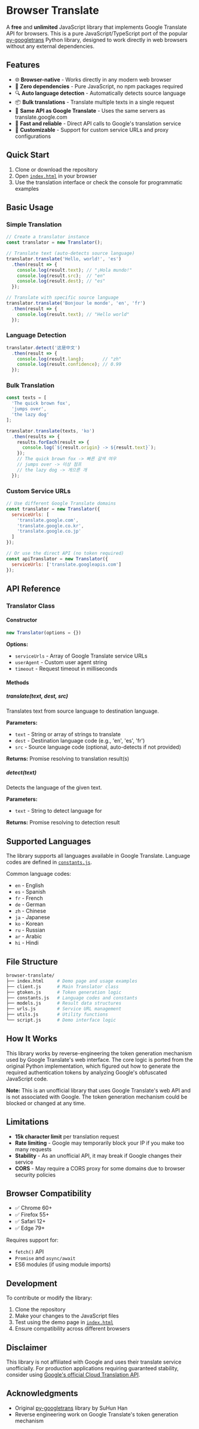 # Browser Translate

A **free** and **unlimited** JavaScript library that implements Google Translate API for browsers. This is a pure JavaScript/TypeScript port of the popular [py-googletrans](https://github.com/ssut/py-googletrans) Python library, designed to work directly in web browsers without any external dependencies.

## Features

- 🌐 **Browser-native** - Works directly in any modern web browser
- 🚀 **Zero dependencies** - Pure JavaScript, no npm packages required
- 🔍 **Auto language detection** - Automatically detects source language
- 📦 **Bulk translations** - Translate multiple texts in a single request
- 🎯 **Same API as Google Translate** - Uses the same servers as translate.google.com
- 💨 **Fast and reliable** - Direct API calls to Google's translation service
- 🔧 **Customizable** - Support for custom service URLs and proxy configurations

## Quick Start

1. Clone or download the repository
2. Open [`index.html`](browser-translate/index.html) in your browser
3. Use the translation interface or check the console for programmatic examples

## Basic Usage

### Simple Translation

```javascript
// Create a translator instance
const translator = new Translator();

// Translate text (auto-detects source language)
translator.translate('Hello, world!', 'es')
  .then(result => {
    console.log(result.text); // "¡Hola mundo!"
    console.log(result.src);  // "en"
    console.log(result.dest); // "es"
  });

// Translate with specific source language
translator.translate('Bonjour le monde', 'en', 'fr')
  .then(result => {
    console.log(result.text); // "Hello world"
  });
```

### Language Detection

```javascript
translator.detect('这是中文')
  .then(result => {
    console.log(result.lang);       // "zh"
    console.log(result.confidence); // 0.99
  });
```

### Bulk Translation

```javascript
const texts = [
  'The quick brown fox',
  'jumps over',
  'the lazy dog'
];

translator.translate(texts, 'ko')
  .then(results => {
    results.forEach(result => {
      console.log(`${result.origin} -> ${result.text}`);
    });
    // The quick brown fox -> 빠른 갈색 여우
    // jumps over -> 이상 점프
    // the lazy dog -> 게으른 개
  });
```

### Custom Service URLs

```javascript
// Use different Google Translate domains
const translator = new Translator({
  serviceUrls: [
    'translate.google.com',
    'translate.google.co.kr',
    'translate.google.co.jp'
  ]
});

// Or use the direct API (no token required)
const apiTranslator = new Translator({
  serviceUrls: ['translate.googleapis.com']
});
```

## API Reference

### Translator Class

#### Constructor

```javascript
new Translator(options = {})
```

**Options:**

- `serviceUrls` - Array of Google Translate service URLs
- `userAgent` - Custom user agent string
- `timeout` - Request timeout in milliseconds

#### Methods

##### translate(text, dest, src)

Translates text from source language to destination language.

**Parameters:**

- `text` - String or array of strings to translate
- `dest` - Destination language code (e.g., 'en', 'es', 'fr')
- `src` - Source language code (optional, auto-detects if not provided)

**Returns:** Promise resolving to translation result(s)

##### detect(text)

Detects the language of the given text.

**Parameters:**

- `text` - String to detect language for

**Returns:** Promise resolving to detection result

## Supported Languages

The library supports all languages available in Google Translate. Language codes are defined in [`constants.js`](browser-translate/constants.js).

Common language codes:

- `en` - English
- `es` - Spanish
- `fr` - French
- `de` - German
- `zh` - Chinese
- `ja` - Japanese
- `ko` - Korean
- `ru` - Russian
- `ar` - Arabic
- `hi` - Hindi

## File Structure

```sh
browser-translate/
├── index.html     # Demo page and usage examples
├── client.js      # Main Translator class
├── gtoken.js      # Token generation logic
├── constants.js   # Language codes and constants
├── models.js      # Result data structures
├── urls.js        # Service URL management
├── utils.js       # Utility functions
└── script.js      # Demo interface logic
```

## How It Works

This library works by reverse-engineering the token generation mechanism used by Google Translate's web interface. The core logic is ported from the original Python implementation, which figured out how to generate the required authentication tokens by analyzing Google's obfuscated JavaScript code.

**Note:** This is an unofficial library that uses Google Translate's web API and is not associated with Google. The token generation mechanism could be blocked or changed at any time.

## Limitations

- **15k character limit** per translation request
- **Rate limiting** - Google may temporarily block your IP if you make too many requests
- **Stability** - As an unofficial API, it may break if Google changes their service
- **CORS** - May require a CORS proxy for some domains due to browser security policies

## Browser Compatibility

- ✅ Chrome 60+
- ✅ Firefox 55+
- ✅ Safari 12+
- ✅ Edge 79+

Requires support for:

- `fetch()` API
- `Promise` and `async/await`
- ES6 modules (if using module imports)

## Development

To contribute or modify the library:

1. Clone the repository
2. Make your changes to the JavaScript files
3. Test using the demo page in [`index.html`](browser-translate/index.html)
4. Ensure compatibility across different browsers

## Disclaimer

This library is not affiliated with Google and uses their translate service unofficially. For production applications requiring guaranteed stability, consider using [Google's official Cloud Translation API](https://cloud.google.com/translate/docs).

## Acknowledgments

- Original [py-googletrans](https://github.com/ssut/py-googletrans) library by SuHun Han
- Reverse engineering work on Google Translate's token generation mechanism
